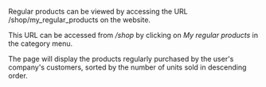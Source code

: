 Regular products can be viewed by accessing the URL
/shop/my_regular_products on the website.

This URL can be accessed from */shop* by clicking on *My regular
products* in the category menu.

The page will display the products regularly purchased by the user's
company's customers, sorted by the number of units sold in descending
order.
